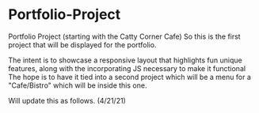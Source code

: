 # Portfolio-Project
Portfolio Project (starting with the Catty Corner Cafe)
So this is the first project that will be displayed for the portfolio.

The intent is to showcase a responsive layout that highlights fun unique features, along with the incorporating JS necessary to make it functional
The hope is to have it tied into a second project which will be a menu for a "Cafe/Bistro" which will be inside this one.

Will update this as follows.
(4/21/21)
